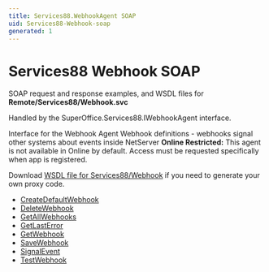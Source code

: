 ```yaml
---
title: Services88.WebhookAgent SOAP
uid: Services88-Webhook-soap
generated: 1
---
```


# Services88 Webhook SOAP

SOAP request and response examples, and WSDL files for **Remote/Services88/Webhook.svc**

Handled by the <see cref="T:SuperOffice.Services88.IWebhookAgent">SuperOffice.Services88.IWebhookAgent</see> interface.

Interface for the Webhook Agent
Webhook definitions - webhooks signal other systems about events inside NetServer
<para /><b>Online Restricted:</b> This agent is not available in Online by default. Access must be requested specifically when app is registered.

Download [WSDL file for Services88/Webhook](../Services88-Webhook.md) if you need to generate your own proxy code.

* [CreateDefaultWebhook](CreateDefaultWebhook.md)
* [DeleteWebhook](DeleteWebhook.md)
* [GetAllWebhooks](GetAllWebhooks.md)
* [GetLastError](GetLastError.md)
* [GetWebhook](GetWebhook.md)
* [SaveWebhook](SaveWebhook.md)
* [SignalEvent](SignalEvent.md)
* [TestWebhook](TestWebhook.md)
